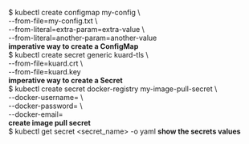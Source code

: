 $ kubectl create configmap my-config \  
  --from-file=my-config.txt \  
  --from-literal=extra-param=extra-value \  
  --from-literal=another-param=another-value  
**imperative way to create a ConfigMap**  
$ kubectl create secret generic kuard-tls \  
  --from-file=kuard.crt \  
  --from-file=kuard.key  
**imperative way to create a Secret**  
$ kubectl create secret docker-registry my-image-pull-secret \  
  --docker-username=<username> \  
  --docker-password=<password> \  
  --docker-email=<email-address>  
**create image pull secret**  
$ kubectl get secret <secret_name> -o yaml **show the secrets values**  


